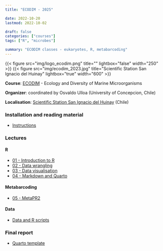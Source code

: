 ```yaml
---
title: "ECODIM - 2025"

date: 2022-10-20
lastmod: 2022-10-02

draft: false
categories: ["courses"]
tags: ["R", "microbes"]

summary: "ECODIM classes - eukaryotes, R, metabarcoding"
---
```


{{< figure src="img/logo_ecodim.png" title="" lightbox="false" width="250" >}} 
{{< figure src="img/ecodim_2023.jpg" title="Scientific Station San Ignacio del Huinay" lightbox="true" width="600" >}}

__Course__: [ECODIM](https://ecodim.imo-chile.cl) - Ecology and Diversity of Marine Microorganisms

__Organizer__: coordinated by Osvaldo Ulloa (University of Concepcion, Chile)

__Localisation__: [Scientific Station San Ignacio del Huinay](https://www.enel.cl/en/sustainability/our-commitment/commitments-in-partnerships/san-ignacio-del-huinay-foundation.html) (Chile)

### Installation and reading material
* [Instructions](https://daniel-vaulot.fr/files/courses/2025-ecodim/00-R-syllabus.pdf)

### Lectures

#### R
* [01 - Introduction to R](https://daniel-vaulot.fr/files/courses/2025-ecodim/01-R-intro.pdf) 
* [02 - Data wrangling](https://daniel-vaulot.fr/files/courses/2025-ecodim/02-R-data-wrangling.pdf)
* [03 - Data visualisation](https://daniel-vaulot.fr/files/courses/2025-ecodim/03-R-data-visualization.pdf)
* [04 - Markdown and Quarto](https://daniel-vaulot.fr/files/courses/2025-ecodim/04-R-markdown.pdf)

#### Metabarcoding
* [05 - MetaPR2](https://daniel-vaulot.fr/files/courses/2025-ecodim/05-MetaPR2.pdf)

#### Data
* [Data and R scripts](https://daniel-vaulot.fr/files/courses/2025-ecodim/data.zip)
  
### Final report
* [Quarto template](https://daniel-vaulot.fr/files/courses/2025-ecodim/report_ecodim.zip)